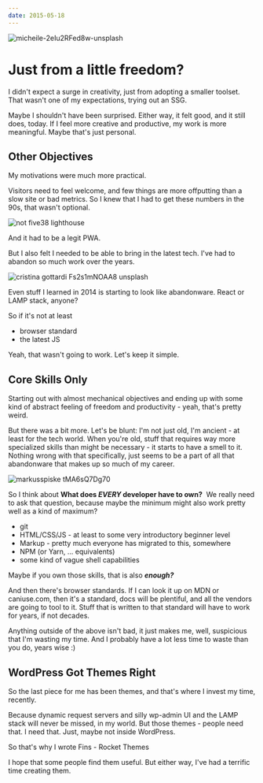 ```yaml
---
date: 2015-05-18
---
```


<img src="https://storage.googleapis.com/betterology-com.appspot.com/images/landscape/500/bulksplash-micheile-2eIu2RFed8w.jpg" alt="micheile-2eIu2RFed8w-unsplash" />

# Just from a little freedom?

I didn't expect a surge in creativity, just from adopting a smaller toolset. That wasn't one of my expectations, trying out an SSG.

Maybe I shouldn't have been surprised. Either way, it felt good, and it still does, today. If I feel more creative and productive, my work is more meaningful. Maybe that's just personal.

## Other Objectives

My motivations were much more practical.

Visitors need to feel welcome, and few things are more offputting than a slow site or bad metrics. So I knew that I had to get these numbers in the 90s, that wasn't optional.

<img class="bordered" src="https://storage.googleapis.com/betterology-com.appspot.com/webappwriter/img/not-five38-lighthouse.gif" alt="not five38 lighthouse" />

And it had to be a legit PWA.

But I also felt I needed to be able to bring in the latest tech. I've had to abandon so much work over the years.

<img src="https://storage.googleapis.com/betterology-com.appspot.com/images/landscape/500/bulksplash-cristina_gottardi-Fs2s1mNOAA8.jpg" alt="cristina gottardi Fs2s1mNOAA8 unsplash" />

Even stuff I learned in 2014 is starting to look like abandonware. React or LAMP stack, anyone?

So if it's not at least

- browser standard
- the latest JS

Yeah, that wasn't going to work. Let's keep it simple.

## Core Skills Only

Starting out with almost mechanical objectives and ending up with some kind of abstract feeling of freedom and productivity - yeah, that's pretty weird.

But there was a bit more. Let's be blunt: I'm not just old, I'm ancient - at least for the tech world. When you're old, stuff that requires way more specialized skills than might be necessary - it starts to have a smell to it. Nothing wrong with that specifically, just seems to be a part of all that abandonware that makes up so much of my career.

<img src="https://storage.googleapis.com/betterology-com.appspot.com/images/landscape/500/bulksplash-markusspiske-tMA6sQ7Dg70.jpg" alt="markusspiske tMA6sQ7Dg70" />

So I think about **What does _EVERY_ developer have to own?** &nbsp;We really need to ask that question, because maybe the minimum might also work pretty well as a kind of maximum?

- git
- HTML/CSS/JS - at least to some very introductory beginner level
- Markup - pretty much everyone has migrated to this, somewhere
- NPM (or Yarn, ... equivalents)
- some kind of vague shell capabilities

Maybe if you own those skills, that is also _**enough?**_

And then there's browser standards. If I can look it up on MDN or caniuse.com, then it's a standard, docs will be plentiful, and all the vendors are going to tool to it. Stuff that is written to that standard will have to work for years, if not decades.

Anything outside of the above isn't bad, it just makes me, well, suspicious that I'm wasting my time. And I probably have a lot less time to waste than you do, years wise :)

## WordPress Got Themes Right

So the last piece for me has been themes, and that's where I invest my time, recently.

Because dynamic request servers and silly wp-admin UI and the LAMP stack will never be missed, in my world. But those themes - people need that. I need that. Just, maybe not inside WordPress.

So that's why I wrote Fins - Rocket Themes

I hope that some people find them useful. But either way, I've had a terrific time creating them.